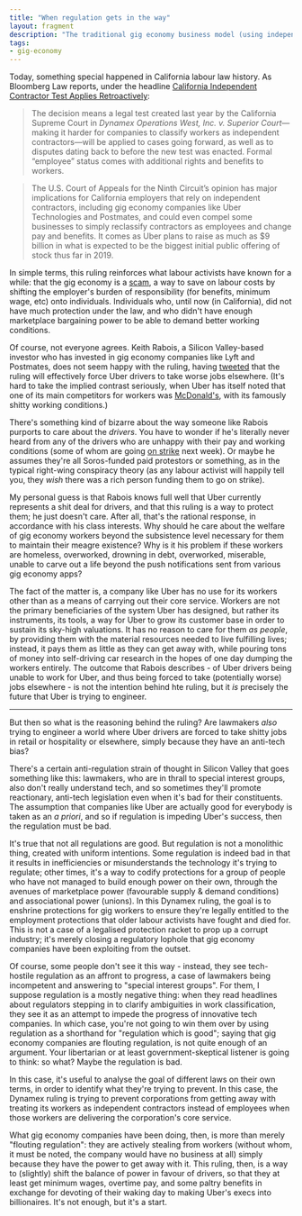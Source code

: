 ```yaml
---
title: "When regulation gets in the way"
layout: fragment
description: "The traditional gig economy business model (using independent contractors) has just been confirmed to be illegal in California, in a ruling that applies retroactively."
tags:
- gig-economy
---
```


Today, something special happened in California labour law history. As Bloomberg Law reports, under the headline [California Independent Contractor Test Applies Retroactively](https://news.bloomberglaw.com/daily-labor-report/california-independent-contractor-test-applies-retroactively):

> The decision means a legal test created last year by the California Supreme Court in _Dynamex Operations West, Inc. v. Superior Court_—making it harder for companies to classify workers as independent contractors—will be applied to cases going forward, as well as to disputes dating back to before the new test was enacted. Formal “employee” status comes with additional rights and benefits to workers.

> The U.S. Court of Appeals for the Ninth Circuit’s opinion has major implications for California employers that rely on independent contractors, including gig economy companies like Uber Technologies and Postmates, and could even compel some businesses to simply reclassify contractors as employees and change pay and benefits. It comes as Uber plans to raise as much as $9 billion in what is expected to be the biggest initial public offering of stock thus far in 2019.

In simple terms, this ruling reinforces what labour activists have known for a while: that the gig economy is a [scam](https://twitter.com/dellsystem), a way to save on labour costs by shifting the employer's burden of responsibility (for benefits, minimum wage, etc) onto individuals. Individuals who, until now (in California), did not have much protection under the law, and who didn't have enough marketplace bargaining power to be able to demand better working conditions.

Of course, not everyone agrees. Keith Rabois, a Silicon Valley-based investor who has invested in gig economy companies like Lyft and Postmates, does not seem happy with the ruling, having [tweeted](https://twitter.com/dellsystem/status/1124013868047581184) that the ruling will effectively force Uber drivers to take worse jobs elsewhere. (It's hard to take the implied contrast seriously, when Uber has itself noted that one of its main competitors for workers was [McDonald's](https://qz.com/968095/as-uber-pitched-its-driving-gigs-as-entrepreneurship-internally-it-was-worried-about-competing-with-mcdonalds-for-workers/), with its famously shitty working conditions.)

There's something kind of bizarre about the way someone like Rabois purports to care about the _drivers_. You have to wonder if he's literally never heard from any of the drivers who are unhappy with their pay and working conditions (some of whom are going [on strike](https://thehill.com/policy/transportation/labor-employment/441796-uber-drivers-to-strike-ahead-of-ipo) next week). Or maybe he assumes they're all Soros-funded paid protestors or something, as in the typical right-wing conspiracy theory (as any labour activist will happily tell you, they _wish_ there was a rich person funding them to go on strike).

My personal guess is that Rabois knows full well that Uber currently represents a shit deal for drivers, and that this ruling is a way to protect them; he just doesn't care. After all, that's the rational response, in accordance with his class interests. Why should he care about the welfare of gig economy workers beyond the subsistence level necessary for them to maintain their meagre existence? Why is it his problem if these workers are homeless, overworked, drowning in debt, overworked, miserable, unable to carve out a life beyond the push notifications sent from various gig economy apps?

The fact of the matter is, a company like Uber has no use for its workers other than as a means of carrying out their core service. Workers are not the primary beneficiaries of the system Uber has designed, but rather its instruments, its tools, a way for Uber to grow its customer base in order to sustain its sky-high valuations. It has no reason to care for them _as people_, by providing them with the material resources needed to live fulfilling lives; instead, it pays them as little as they can get away with, while pouring tons of money into self-driving car research in the hopes of one day dumping the workers entirely. The outcome that Rabois describes - of Uber drivers being unable to work for Uber, and thus being forced to take (potentially worse) jobs elsewhere - is not the intention behind hte ruling, but it _is_ precisely the future that Uber is trying to engineer.

***

But then so what is the reasoning behind the ruling? Are lawmakers _also_ trying to engineer a world where Uber drivers are forced to take shitty jobs in retail or hospitality or elsewhere, simply because they have an anti-tech bias?

There's a certain anti-regulation strain of thought in Silicon Valley that goes something like this: lawmakers, who are in thrall to special interest groups, also don't really understand tech, and so sometimes they'll promote reactionary, anti-tech legislation even when it's bad for their constituents. The assumption that companies like Uber are actually good for everybody is taken as an _a priori_, and so if regulation is impeding Uber's success, then the regulation must be bad.

It's true that not all regulations are good. But regulation is not a monolithic thing, created with uniform intentions. Some regulation is indeed bad in that it results in inefficiencies or misunderstands the technology it's trying to regulate; other times, it's a way to codify protections for a group of people who have not managed to build enough power on their own, through the avenues of marketplace power (favourable supply & demand conditions) and associational power (unions). In this Dynamex ruling, the goal is to enshrine protections for gig workers to ensure they're legally entitled to the employment protections that older labour activists have fought and died for. This is not a case of a legalised protection racket to prop up a corrupt industry; it's merely closing a regulatory lophole that gig economy companies have been exploiting from the outset.

Of course, some people don't see it this way - instead, they see tech-hostile regulation as an affront to progress, a case of lawmakers being incompetent and answering to "special interest groups". For them, I suppose regulation is a mostly negative thing: when they read headlines about regulators stepping in to clarify ambiguities in work classification, they see it as an attempt to impede the progress of innovative tech companies. In which case, you're not going to win them over by using regulation as a shorthand for "regulation which is good"; saying that gig economy companies are flouting regulation, is not quite enough of an argument. Your libertarian or at least government-skeptical listener is going to think: so what? Maybe the regulation is bad.

In this case, it's useful to analyse the goal of different laws on their own terms, in order to identify what they're trying to prevent. In this case, the Dynamex ruling is trying to prevent corporations from getting away with treating its workers as independent contractors instead of employees when those workers are delivering the corporation's core service.

What gig economy companies have been doing, then, is more than merely "flouting regulation": they are actively stealing from workers (without whom, it must be noted, the company would have no business at all) simply because they have the power to get away with it. This ruling, then, is a way to (slightly) shift the balance of power in favour of drivers, so that they at least get minimum wages, overtime pay, and some paltry benefits in exchange for devoting of their waking day to making Uber's execs into billionaires. It's not enough, but it's a start.
